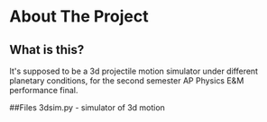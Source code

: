 # About The Project

## What is this?
It's supposed to be a 3d projectile motion simulator under different planetary conditions, for the second semester AP Physics E&amp;M performance final.

##Files
3dsim.py - simulator of 3d motion
